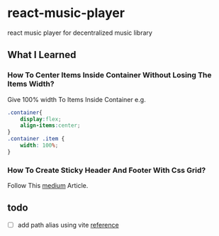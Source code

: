 # react-music-player
react music player for decentralized music library

## What I Learned

### How To Center Items Inside Container Without Losing The Items Width?

Give 100% width To Items Inside Container
e.g.
```css
.container{
    display:flex;
    align-items:center;
}
.container .item {
    width: 100%;
}
```

### How To Create Sticky Header And Footer With Css Grid?

Follow This [medium](https://medium.com/@beyondborders/beginner-css-grid-sticky-navigation-scrolling-content-7c4de0a8d1dc) Article.


## todo

- [ ] add path alias using vite [reference](https://mtm.dev/svelte-vite-aliases)